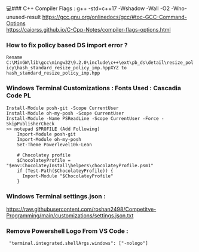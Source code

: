 💻### C++ Compiler Flags : g++ -std=c++17 -Wshadow -Wall -O2 -Wno-unused-result
https://gcc.gnu.org/onlinedocs/gcc/#toc-GCC-Command-Options<br/>
https://caiorss.github.io/C-Cpp-Notes/compiler-flags-options.html

### How to fix policy based DS import error ?

```Rename C:\MinGW\lib\gcc\mingw32\9.2.0\include\c++\ext\pb_ds\detail\resize_policy\hash_standard_resize_policy_imp.hppXYZ to hash_standard_resize_policy_imp.hpp```

### Windows Terminal Customizations : Fonts Used : Cascadia Code PL
``` 
Install-Module posh-git -Scope CurrentUser
Install-Module oh-my-posh -Scope CurrentUser
Install-Module -Name PSReadLine -Scope CurrentUser -Force -SkipPublisherCheck
>> notepad $PROFILE (Add Following)
    Import-Module posh-git
    Import-Module oh-my-posh
    Set-Theme Powerlevel10k-Lean

    # Chocolatey profile
    $ChocolateyProfile = "$env:ChocolateyInstall\helpers\chocolateyProfile.psm1"
    if (Test-Path($ChocolateyProfile)) {
      Import-Module "$ChocolateyProfile"
    }
```

### Windows Terminal settings.json : 
   https://raw.githubusercontent.com/roshan2498/Competitve-Programming/main/customizations/settings.json.txt

### Remove Powershell Logo From VS Code : 
   ``` "terminal.integrated.shellArgs.windows": ["-nologo"]```
